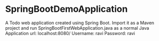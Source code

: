# SpringBootDemoApplication
A Todo web application created using Spring Boot.
Import it as a Maven project and run SpringBootFirstWebApplication.java as a normal Java Application
url: localhost:8080/
Username: ravi
Password: ravi
